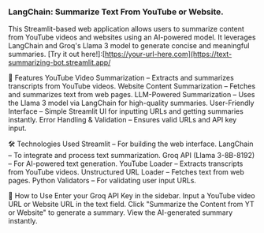 ### LangChain: Summarize Text From YouTube or Website.
This Streamlit-based web application allows users to summarize content from YouTube videos and websites using an AI-powered model. It leverages LangChain and Groq's Llama 3 model to generate concise and meaningful summaries.
[Try it out here!]:[https://your-url-here.com](https://text-summarizing-bot.streamlit.app/

🚀 Features
YouTube Video Summarization – Extracts and summarizes transcripts from YouTube videos.
Website Content Summarization – Fetches and summarizes text from web pages.
LLM-Powered Summarization – Uses the Llama 3 model via LangChain for high-quality summaries.
User-Friendly Interface – Simple Streamlit UI for inputting URLs and getting summaries instantly.
Error Handling & Validation – Ensures valid URLs and API key input.

🛠️ Technologies Used
Streamlit – For building the web interface.
LangChain – To integrate and process text summarization.
Groq API (Llama 3-8B-8192) – For AI-powered text generation.
YouTube Loader – Extracts transcripts from YouTube videos.
Unstructured URL Loader – Fetches text from web pages.
Python Validators – For validating user input URLs.

📖 How to Use
Enter your Groq API Key in the sidebar.
Input a YouTube video URL or Website URL in the text field.
Click "Summarize the Content from YT or Website" to generate a summary.
View the AI-generated summary instantly.
